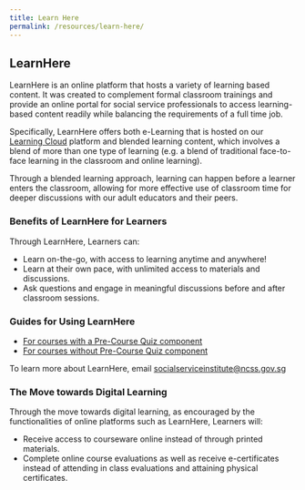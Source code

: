 ```yaml
---
title: Learn Here
permalink: /resources/learn-here/
---
```


## LearnHere
LearnHere is an online platform that hosts a variety of learning based content. It was created to complement formal classroom trainings and provide an online portal for social service professionals to access learning-based content readily while balancing the requirements of a full time job.

Specifically, LearnHere offers both e-Learning that is hosted on our [Learning Cloud](https://learningcloud.sg/pages/external-dashboard.jsf;ilp_JSESSIONID=F1095C87D03086A2672664730D6D7D46?dashboardId=1) platform and blended learning content, which involves a blend of more than one type of learning (e.g. a blend of traditional face-to-face learning in the classroom and online learning).

Through a blended learning approach, learning can happen before a learner enters the classroom, allowing for more effective use of classroom time for deeper discussions with our adult educators and their peers.

### Benefits of LearnHere for Learners
Through LearnHere, Learners can:
- Learn on-the-go, with access to learning anytime and anywhere!
- Learn at their own pace, with unlimited access to materials and discussions.
- Ask questions and engage in meaningful discussions before and after classroom sessions.

### Guides for Using LearnHere
- [For courses with a Pre-Course Quiz component](/images/resources/Learner-login-Course-with-pre-course-equiz.pdf)
- [For courses without Pre-Course Quiz component](/images/resources/Learner-login-Course-without-pre-course-equiz.pdf)

To learn more about LearnHere, email [socialserviceinstitute@ncss.gov.sg](mailto:socialserviceinstitute@ncss.gov.sg)

### The Move towards Digital Learning
Through the move towards digital learning, as encouraged by the functionalities of online platforms such as LearnHere, Learners will:
- Receive access to courseware online instead of through printed materials.
- Complete online course evaluations as well as receive e-certificates instead of attending in class evaluations and attaining physical certificates.
